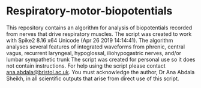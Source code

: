 # Respiratory-motor-biopotentials
This repository contains an algorithm for analysis of biopotentials recorded from nerves that drive respiratory muscles.
The script was created to work with Spike2 8.16 x64 Unicode (Apr 26 2019 14:14:41).
The algorithm analyses several features of integrated waveforms from phrenic, central vagus, recurrent laryngeal, hypoglossal, iliohypogastric nerves, and/or lumbar sympathetic trunk
The script was created for personal use so it does not contain instructions.
For help using the script please contact ana.abdala@bristol.ac.uk.
You must acknowledge the author, Dr Ana Abdala Sheikh, in all scientific outputs that arise from direct use of this script.
